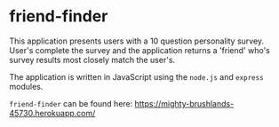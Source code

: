 # friend-finder

This application presents users with a 10 question personality survey.  User's complete the survey and the application returns a 'friend' who's survey results most closely match the user's.

The application is written in JavaScript using the `node.js` and `express` modules.

`friend-finder` can be found here:  <https://mighty-brushlands-45730.herokuapp.com/>
